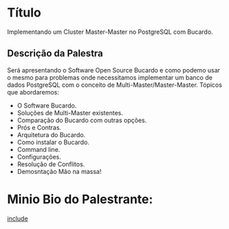 # Título
Implementando um Cluster Master-Master no PostgreSQL com Bucardo.

## Descrição da Palestra
Será apresentando o Software Open Source Bucardo e como  podemo usar o mesmo para problemas onde necessitamos 
implementar um banco de dados PostgreSQL com o conceito de Multi-Master/Master-Master.
 Tópicos que abordaremos:
 - O Software Bucardo.
 - Soluções de Multi-Master existentes.
 - Comparação do Bucardo com outras opções.
 - Prós e Contras.
 - Arquitetura do Bucardo.
 - Como instalar o Bucardo.
 - Command line.
 - Configurações.
 - Resolução de Conflitos.
 - Demosntação Mão na massa!

# Minio Bio do Palestrante:

[include](File:../../../speakers/Marcio_Junior_Vieira.md)


 
